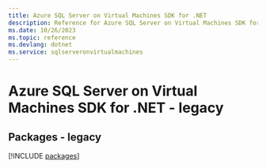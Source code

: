 ```yaml
---
title: Azure SQL Server on Virtual Machines SDK for .NET
description: Reference for Azure SQL Server on Virtual Machines SDK for .NET
ms.date: 10/26/2023
ms.topic: reference
ms.devlang: dotnet
ms.service: sqlserveronvirtualmachines
---
```

# Azure SQL Server on Virtual Machines SDK for .NET - legacy
## Packages - legacy
[!INCLUDE [packages](sql-server-on-virtual-machines-index.md)]